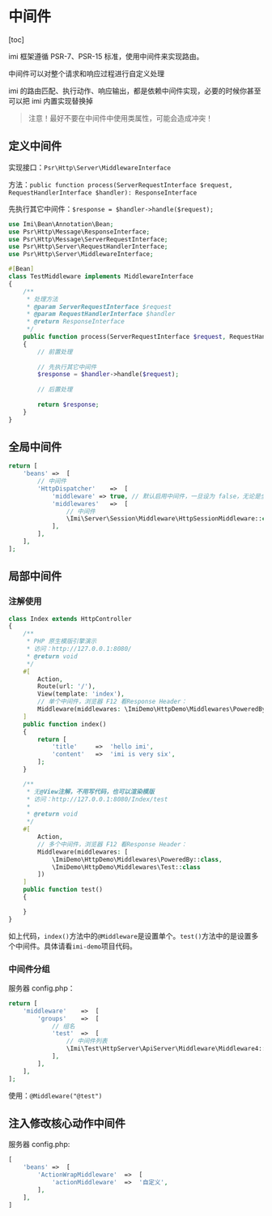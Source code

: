 # 中间件

[toc]

imi 框架遵循 PSR-7、PSR-15 标准，使用中间件来实现路由。

中间件可以对整个请求和响应过程进行自定义处理

imi 的路由匹配、执行动作、响应输出，都是依赖中间件实现，必要的时候你甚至可以把 imi 内置实现替换掉

> 注意！最好不要在中间件中使用类属性，可能会造成冲突！

## 定义中间件

实现接口：`Psr\Http\Server\MiddlewareInterface`

方法：`public function process(ServerRequestInterface $request, RequestHandlerInterface $handler): ResponseInterface`

先执行其它中间件：`$response = $handler->handle($request);`


```php
use Imi\Bean\Annotation\Bean;
use Psr\Http\Message\ResponseInterface;
use Psr\Http\Message\ServerRequestInterface;
use Psr\Http\Server\RequestHandlerInterface;
use Psr\Http\Server\MiddlewareInterface;

#[Bean]
class TestMiddleware implements MiddlewareInterface
{
    /**
     * 处理方法
     * @param ServerRequestInterface $request
     * @param RequestHandlerInterface $handler
     * @return ResponseInterface
     */
    public function process(ServerRequestInterface $request, RequestHandlerInterface $handler): ResponseInterface
    {
        // 前置处理
        
        // 先执行其它中间件
        $response = $handler->handle($request);
        
        // 后置处理
        
        return $response;
    }
}
```

## 全局中间件

```php
return [
    'beans'	=>	[
        // 中间件
        'HttpDispatcher'	=>	[
            'middleware' => true, // 默认启用中间件，一旦设为 false，无论是全局还是局部中间件都不生效，可以提升性能
            'middlewares'	=>	[
                // 中间件
                \Imi\Server\Session\Middleware\HttpSessionMiddleware::class,
            ],
        ],
    ],
];
```

## 局部中间件

### 注解使用

```php
class Index extends HttpController
{
    /**
     * PHP 原生模版引擎演示
     * 访问：http://127.0.0.1:8080/
     * @return void
     */
    #[
        Action,
        Route(url: '/'),
        View(template: 'index'),
        // 单个中间件，浏览器 F12 看Response Header：
        Middleware(middlewares: \ImiDemo\HttpDemo\Middlewares\PoweredBy::class)
    ]
    public function index()
    {
        return [
            'title'		=>	'hello imi',
            'content'	=>	'imi is very six',
        ];
    }

    /**
     * 无@View注解，不用写代码，也可以渲染模版
     * 访问：http://127.0.0.1:8080/Index/test
     * 
     * @return void
     */
    #[
        Action,
        // 多个中间件，浏览器 F12 看Response Header：
        Middleware(middlewares: [
            \ImiDemo\HttpDemo\Middlewares\PoweredBy::class,
            \ImiDemo\HttpDemo\Middlewares\Test::class
        ])
    ]
    public function test()
    {

    }
}
```

如上代码，`index()`方法中的`@Middleware`是设置单个。`test()`方法中的是设置多个中间件。具体请看`imi-demo`项目代码。

### 中间件分组

服务器 config.php：

```php
return [
    'middleware'    =>  [
        'groups'    =>  [
            // 组名
            'test'  =>  [
                // 中间件列表
                \Imi\Test\HttpServer\ApiServer\Middleware\Middleware4::class,
            ],
        ],
    ],
];
```

使用：`@Middleware("@test")`

## 注入修改核心动作中间件

服务器 config.php:

```php
[
    'beans' =>  [
        'ActionWrapMiddleware'  =>  [
            'actionMiddleware'  =>  '自定义',
        ],
    ],
]
```
